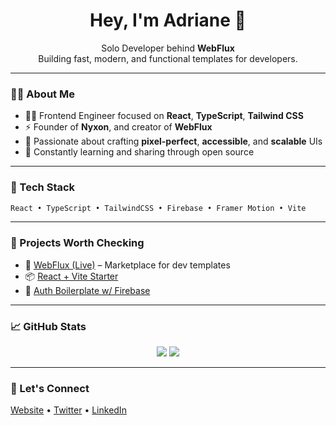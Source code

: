 <h1 align="center">Hey, I'm Adriane 👋</h1>
<p align="center">
  Solo Developer behind <strong>WebFlux</strong><br>
  Building fast, modern, and functional templates for developers.
</p>

---

### 👨‍💻 About Me
- 🧑‍💻 Frontend Engineer focused on **React**, **TypeScript**, **Tailwind CSS**
- ⚡ Founder of **Nyxon**, and creator of **WebFlux**
- 🚀 Passionate about crafting **pixel-perfect**, **accessible**, and **scalable** UIs
- 🎯 Constantly learning and sharing through open source

---

### 🔧 Tech Stack
```ts
React • TypeScript • TailwindCSS • Firebase • Framer Motion • Vite
```

---

### 🚀 Projects Worth Checking
- 🧩 [WebFlux (Live)](https://webflux.dev) – Marketplace for dev templates
- 📦 [React + Vite Starter](https://github.com/MixnUP/react-vite-starter)
- 🔐 [Auth Boilerplate w/ Firebase](https://github.com/MixnUP/firebase-auth-template)

---

### 📈 GitHub Stats
<p align="center">
  <img src="https://github-readme-stats.vercel.app/api?username=MixnUP&show_icons=true&theme=github_dark" />
  <img src="https://github-readme-streak-stats.herokuapp.com/?user=MixnUP&theme=github-dark" />
</p>

---

### 🧭 Let's Connect
[Website](https://nyxon.dev) • [Twitter](https://twitter.com/yourhandle) • [LinkedIn](https://linkedin.com/in/yourhandle)
